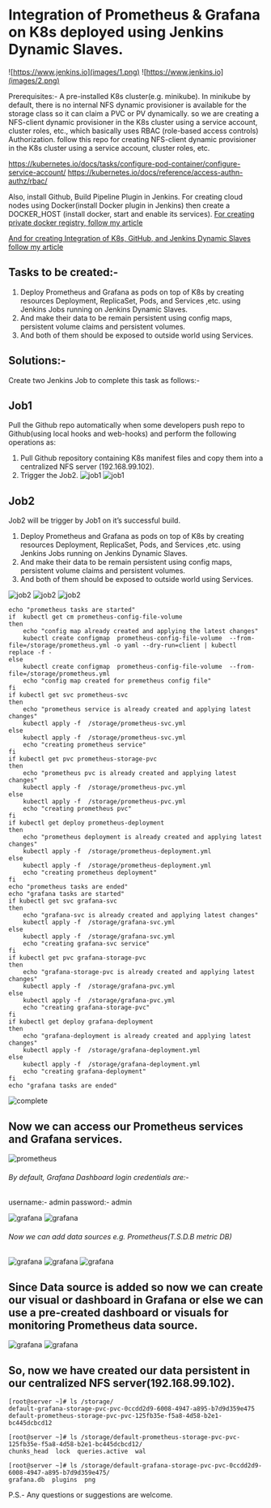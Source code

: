 # Integration of Prometheus & Grafana on K8s deployed using Jenkins Dynamic Slaves.
![https://www.jenkins.io](images/1.png)
![https://www.jenkins.io](images/2.png)

Prerequisites:-
A pre-installed K8s cluster(e.g. minikube). In minikube by default, there is no
internal NFS dynamic provisioner is available for the storage class so it can claim a PVC or PV dynamically. so we are creating a NFS-client dynamic provisioner in the K8s cluster using a service account, cluster roles, etc., which basically uses RBAC (role-based access controls) Authorization.
follow this repo for creating NFS-client dynamic provisioner in the K8s cluster using a service account, cluster roles, etc.

https://kubernetes.io/docs/tasks/configure-pod-container/configure-service-account/
https://kubernetes.io/docs/reference/access-authn-authz/rbac/

Also, install Github, Build Pipeline Plugin in Jenkins.
For creating cloud nodes using Docker(install Docker plugin in Jenkins)
then create a DOCKER_HOST (install docker, start and enable its services).
[For creating private docker registry, follow my article](https://www.linkedin.com/pulse/docker-private-registry-v2-minikube-k8s-vm-ankur-dhakar/?trackingId=UjrWKs3ZTf67GvqaIcwDlQ%3D%3D)

[And for creating Integration of K8s, GitHub, and Jenkins Dynamic Slaves
follow my article](https://medium.com/@A4ANK/integration-of-k8s-github-and-jenkins-d37ebb768dfe)

## Tasks to be created:-
1. Deploy Prometheus and Grafana as pods on top of K8s by creating resources Deployment, ReplicaSet, Pods, and Services ,etc. using Jenkins Jobs running on Jenkins Dynamic Slaves.
2. And make their data to be remain persistent using config maps, persistent volume claims and persistent volumes.
3. And both of them should be exposed to outside world using Services.

## Solutions:-
Create two Jenkins Job to complete this task as follows:-
## Job1
Pull the Github repo automatically when some developers push repo to Github(using local hooks and web-hooks) and perform the following operations as:
1. Pull Github repository containing K8s manifest files and copy them into a centralized NFS server (192.168.99.102).
2. Trigger the Job2.
![job1](images/3.png)
![job1](images/4.png)

## Job2
Job2 will be trigger by Job1 on it’s successful build.
1. Deploy Prometheus and Grafana as pods on top of K8s by creating resources Deployment, ReplicaSet, Pods, and Services ,etc. using Jenkins Jobs running on Jenkins Dynamic Slaves.
2. And make their data to be remain persistent using config maps, persistent volume claims and persistent volumes.
3. And both of them should be exposed to outside world using Services.

![job2](images/5.png)
![job2](images/6.png)
![job2](images/7.png)

```
echo "prometheus tasks are started"
if  kubectl get cm prometheus-config-file-volume  
then 
    echo "config map already created and applying the latest changes"
    kubectl create configmap  prometheus-config-file-volume  --from-file=/storage/prometheus.yml -o yaml --dry-run=client | kubectl replace -f -
else
    kubectl create configmap  prometheus-config-file-volume  --from-file=/storage/prometheus.yml
    echo "config map created for premetheus config file"
fi
if kubectl get svc prometheus-svc 
then 
    echo "prometheus service is already created and applying latest changes"
    kubectl apply -f  /storage/prometheus-svc.yml
else
    kubectl apply -f  /storage/prometheus-svc.yml
    echo "creating prometheus service"
fi
if kubectl get pvc prometheus-storage-pvc
then 
    echo "prometheus pvc is already created and applying latest changes"
    kubectl apply -f  /storage/prometheus-pvc.yml
else
    kubectl apply -f  /storage/prometheus-pvc.yml
    echo "creating prometheus pvc"
fi
if kubectl get deploy prometheus-deployment
then 
    echo "prometheus deployment is already created and applying latest changes"
    kubectl apply -f  /storage/prometheus-deployment.yml
else
    kubectl apply -f  /storage/prometheus-deployment.yml
    echo "creating prometheus deployment"
fi
echo "prometheus tasks are ended"
echo "grafana tasks are started"
if kubectl get svc grafana-svc
then 
    echo "grafana-svc is already created and applying latest changes"
    kubectl apply -f  /storage/grafana-svc.yml
else
    kubectl apply -f  /storage/grafana-svc.yml
    echo "creating grafana-svc service"
fi
if kubectl get pvc grafana-storage-pvc
then 
    echo "grafana-storage-pvc is already created and applying latest changes"
    kubectl apply -f  /storage/grafana-pvc.yml
else
    kubectl apply -f  /storage/grafana-pvc.yml
    echo "creating grafana-storage-pvc"
fi
if kubectl get deploy grafana-deployment
then 
    echo "grafana-deployment is already created and applying latest changes"
    kubectl apply -f  /storage/grafana-deployment.yml
else
    kubectl apply -f  /storage/grafana-deployment.yml
    echo "creating grafana-deployment"   
fi
echo "grafana tasks are ended"
```

![complete](images/8.png)

## Now we can access our Prometheus services and Grafana services.

![prometheus](images/9.png)

###### By default, Grafana Dashboard login credentials are:-
username:- admin
password:- admin

![grafana](images/10.png)
![grafana](images/11.png)

###### Now we can add data sources e.g. Prometheus(T.S.D.B metric DB)

![grafana](images/12.png)
![grafana](images/13.png)
![grafana](images/14.png)

## Since Data source is added so now we can create our visual or dashboard in Grafana or else we can use a pre-created dashboard or visuals for monitoring Prometheus data source.
![grafana](images/15.png)
![grafana](images/16.png)

## So, now we have created our data persistent in our centralized NFS server(192.168.99.102).

```
[root@server ~]# ls /storage/
default-grafana-storage-pvc-pvc-0ccdd2d9-6008-4947-a895-b7d9d359e475
default-prometheus-storage-pvc-pvc-125fb35e-f5a8-4d58-b2e1-bc445dcbcd12

[root@server ~]# ls /storage/default-prometheus-storage-pvc-pvc-125fb35e-f5a8-4d58-b2e1-bc445dcbcd12/
chunks_head  lock  queries.active  wal

[root@server ~]# ls /storage/default-grafana-storage-pvc-pvc-0ccdd2d9-6008-4947-a895-b7d9d359e475/
grafana.db  plugins  png
```
P.S.- Any questions or suggestions are welcome.
